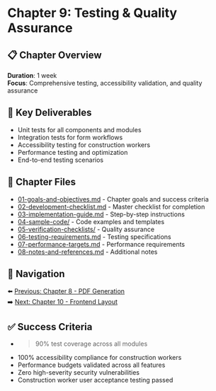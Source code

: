 # Chapter 9: Testing & Quality Assurance

## 📋 Chapter Overview

**Duration**: 1 week  
**Focus**: Comprehensive testing, accessibility validation, and quality assurance

## 🎯 Key Deliverables

- Unit tests for all components and modules
- Integration tests for form workflows
- Accessibility testing for construction workers
- Performance testing and optimization
- End-to-end testing scenarios

## 📁 Chapter Files

- [01-goals-and-objectives.md](./01-goals-and-objectives.md) - Chapter goals and success criteria
- [02-development-checklist.md](./02-development-checklist.md) - Master checklist for completion
- [03-implementation-guide.md](./03-implementation-guide.md) - Step-by-step instructions
- [04-sample-code/](./04-sample-code/) - Code examples and templates
- [05-verification-checklists/](./05-verification-checklists/) - Quality assurance
- [06-testing-requirements.md](./06-testing-requirements.md) - Testing specifications
- [07-performance-targets.md](./07-performance-targets.md) - Performance requirements
- [08-notes-and-references.md](./08-notes-and-references.md) - Additional notes

## 🔗 Navigation

⬅️ [Previous: Chapter 8 - PDF Generation](../chapter-08-pdf-generation/README.md)  
➡️ [Next: Chapter 10 - Frontend Layout](../chapter-10-frontend-layout/README.md)

## ✅ Success Criteria

- > 90% test coverage across all modules
- 100% accessibility compliance for construction workers
- Performance budgets validated across all features
- Zero high-severity security vulnerabilities
- Construction worker user acceptance testing passed
